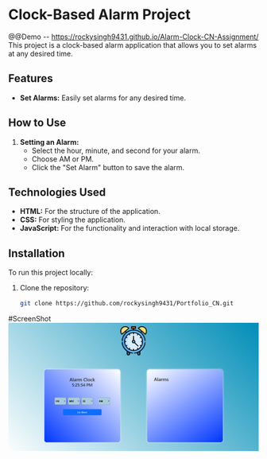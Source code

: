 # Clock-Based Alarm Project
@@Demo -- https://rockysingh9431.github.io/Alarm-Clock-CN-Assignment/
This project is a clock-based alarm application that allows you to set alarms at any desired time.

## Features

- **Set Alarms:** Easily set alarms for any desired time.

## How to Use

1. **Setting an Alarm:**
   - Select the hour, minute, and second for your alarm.
   - Choose AM or PM.
   - Click the "Set Alarm" button to save the alarm.

## Technologies Used

- **HTML:** For the structure of the application.
- **CSS:** For styling the application.
- **JavaScript:** For the functionality and interaction with local storage.

## Installation

To run this project locally:

1. Clone the repository:
   ```bash
   git clone https://github.com/rockysingh9431/Portfolio_CN.git
   ```

#ScreenShot
![My Image](./alarm_clock.png)
